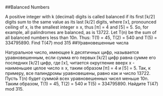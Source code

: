 ##Balanced Numbers


A positive integer with k (decimal) digits is called balanced if its first ⌈k/2⌉ digits sum to the same value as its last ⌈k/2⌉ digits, where ⌈x⌉, pronounced ceiling of x, is the smallest integer ≥ x, thus ⌈π⌉ = 4 and ⌈5⌉ = 5.
So, for example, all palindromes are balanced, as is 13722.
Let T(n) be the sum of all balanced numbers less than 10n. 
Thus: T(1) = 45, T(2) = 540 and T(5) = 334795890. 
Find T(47) mod 315
##Уравновешенные числа


Натуральное число, имеющее k десятичных цифр, называется уравновешенным, если сумма его первых ⌈k/2⌉ цифр равна сумме его последних ⌈k/2⌉ цифр, где ⌈x⌉, читается округление вверх x - наименьшее целое число ≥ x, таким образом ⌈π⌉ = 4 и ⌈5⌉ = 5.
Так, к примеру, все палиндромы уравновешены, равно как и число 13722.
Пусть T(n) будет суммой всех уравновешенных чисел меньше 10n. 
Таким образом, T(1) = 45, T(2) = 540 и T(5) = 334795890. 
Найдите T(47) mod 315.
